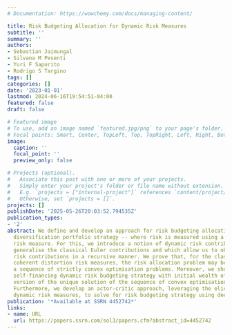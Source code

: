 ```yaml
---
# Documentation: https://wowchemy.com/docs/managing-content/

title: Risk Budgeting Allocation for Dynamic Risk Measures
subtitle: ''
summary: ''
authors:
- Sebastian Jaimungal
- Silvana M Pesenti
- Yuri F Saporito
- Rodrigo S Targino
tags: []
categories: []
date: '2023-01-01'
lastmod: 2024-06-16T19:54:51-04:00
featured: false
draft: false

# Featured image
# To use, add an image named `featured.jpg/png` to your page's folder.
# Focal points: Smart, Center, TopLeft, Top, TopRight, Left, Right, BottomLeft, Bottom, BottomRight.
image:
  caption: ''
  focal_point: ''
  preview_only: false

# Projects (optional).
#   Associate this post with one or more of your projects.
#   Simply enter your project's folder or file name without extension.
#   E.g. `projects = ["internal-project"]` references `content/project/deep-learning/index.md`.
#   Otherwise, set `projects = []`.
projects: []
publishDate: '2025-05-26T20:03:52.794535Z'
publication_types:
- '2'
abstract: We define and develop an approach for risk budgeting allocation -- a risk
  diversification portfolio strategy -- where risk is measured using a dynamic time-consistent
  risk measure. For this, we introduce a notion of dynamic risk contributions that
  generalise the classical Euler contributions and which allow us to obtain dynamic
  risk contributions in a recursive manner. We prove that, for the class of dynamic
  coherent distortion risk measures, the risk allocation problem may be recast as
  a sequence of strictly convex optimisation problems. Moreover, we show that any
  self-financing dynamic risk budgeting strategy with initial wealth of $1$ is a scaled
  version of the unique solution of the sequence of convex optimisation problems.
  Furthermore, we develop an actor-critic approach, leveraging the elicitability of
  dynamic risk measures, to solve for risk budgeting strategy using deep learning.
publication: '*Available at SSRN 4452742*'
links:
- name: URL
  url: https://papers.ssrn.com/sol3/papers.cfm?abstract_id=4452742
---
```

